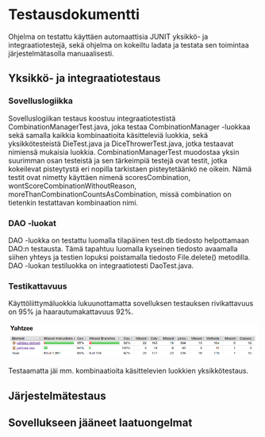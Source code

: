 <h1>Testausdokumentti</h1>

Ohjelma on testattu käyttäen automaattisia JUNIT yksikkö- ja integraatiotestejä, sekä ohjelma on kokeiltu ladata ja
testata sen toimintaa järjestelmätasolla manuaalisesti.

<h2>Yksikkö- ja integraatiotestaus</h2>

<h3>Sovelluslogiikka</h3>
Sovelluslogiikan testaus koostuu integraatiotestistä CombinationManagerTest.java, joka testaa CombinationManager 
-luokkaa sekä samalla kaikkia kombinaatioita käsitteleviä luokkia, sekä yksikkötesteistä DieTest.java ja 
DiceThrowerTest.java, jotka testaavat nimiensä mukaisia luokkia. CombinationManagerTest muodostaa yksin suurimman
osan testeistä ja sen tärkeimpiä testejä ovat testit, jotka kokeilevat pisteytystä eri nopilla tarkistaen
pisteytetäänkö ne oikein. Nämä testit ovat nimetty käyttäen nimenä scoresCombination, 
wontScoreCombinationWithoutReason, moreThanCombinationCountsAsCombination, missä combination on tietenkin testattavan
kombinaation nimi.

<h3>DAO -luokat</h3>
DAO -luokka on testattu luomalla tilapäinen test.db tiedosto helpottamaan DAO:n testausta. Tämä tapahtuu luomalla
kyseinen tiedosto avaamalla siihen yhteys ja testien lopuksi poistamalla tiedosto File.delete() metodilla. DAO 
-luokan testiluokka on integraatiotesti DaoTest.java.

<h3>Testikattavuus</h3>
Käyttöliittymäluokkia lukuunottamatta sovelluksen testauksen rivikattavuus on 95% ja haarautumakattavuus 92%.

![GitHub Logo](jacoco.png)

Testaamatta jäi mm. kombinaatioita käsittelevien luokkien yksikkötestaus.

<h2>Järjestelmätestaus</h2>

<h2>Sovellukseen jääneet laatuongelmat</h2>

